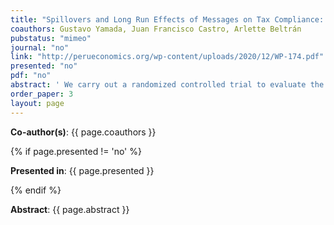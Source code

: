 ```yaml
---
title: "Spillovers and Long Run Effects of Messages on Tax Compliance: Experimental Evidence from Peru"
coauthors: Gustavo Yamada, Juan Francisco Castro, Arlette Beltrán
pubstatus: "mimeo"
journal: "no"
link: "http://perueconomics.org/wp-content/uploads/2020/12/WP-174.pdf"
presented: "no"
pdf: "no"
abstract: ' We carry out a randomized controlled trial to evaluate the effect of three different types of messages sent to taxpayers on their compliance with the rental income tax (direct effect) and the spillovers produced on payments related to the capital gains and the self-employment income taxes. One message highlights detection, other appeals to social norms, and the third type appeals to altruism. This is the first study to evaluate if these messages can produce spillovers across taxes and to perform a long term follow-up. This is important to determine if the treatment increases tax revenues. We find that the message addressing detection produces a positive and permanent direct effect and a negative but transitory spillover on the other two taxes. Overall, it increases tax revenues by US$3.92 per dollar spent in the long run. The message appealing to social norms has no direct effect but produces a permanent negative spillover on the capital gains tax. Ignoring this spillover would have lead one to conclude that this message is innocuous when in fact produces a loss of US$ 5.20 per dollar spent in the long run. The message appealing to altruism produces a transitory negative effect and no spillovers, and has no effect on tax revenues in the long run.'
order_paper: 3
layout: page
---
```

<p><b>Co-author(s)</b>: {{ page.coauthors }} </p>

{% if page.presented != 'no' %}
<p><b>Presented in</b>: {{ page.presented }} </p>
{% endif %}

<div class ="text"><p><b>Abstract</b>: {{ page.abstract }} </p></div>
